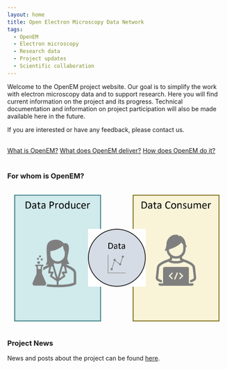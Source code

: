 ```yaml
---
layout: home
title: Open Electron Microscopy Data Network
tags: 
  - OpenEM
  - Electron microscopy
  - Research data
  - Project updates
  - Scientific collaboration
---
```



Welcome to the OpenEM project website. Our goal is to simplify the work with electron microscopy data and to support research. Here you will find current information on the project and its progress. Technical documentation and information on project participation will also be made available here in the future.

If you are interested or have any feedback, please contact us. 

<html>
<br>
<body>

<div class="button-container">
  <a href="/about" class="button">What is OpenEM?</a>
  <a href="/deliverables" class="button">What does OpenEM deliver?</a>
  <a href="/roadmap" class="button">How does OpenEM do it?</a>
</div>

<br>
</body>
</html>

### For whom is OpenEM? ### 
<br>
<html>
<head>
    <meta charset="UTF-8">
    <meta name="viewport" content="width=device-width, initial-scale=1.0">
    <title>Bilder mit Flexbox</title>
    <style>
        .container {
            display: flex;
            justify-content: center;
            align-items: center;
            position: relative;
        }
        .image {
            width: 200px; /* Grundgröße der Bilder */
            transition: transform 0.3s ease;
            position: relative;
            z-index: 1; /* Sicherstellen, dass die Bilder übereinander liegen */
        }
        .image:hover {
            transform: scale(1.1); /* Bild vergrößern beim Hover */
        }
        .middle {
            width: 133px; /* Mittleres Bild um 1/3 kleiner */
            margin-left: -30px; /* Überlappung nach links */
            margin-right: -30px; /* Überlappung nach rechts */
            z-index: 2; /* Sicherstellen, dass das mittlere Bild oben ist */
        }
    </style>
</head>
<body>
    <div class="container">
        <img src="assets/img/dataproducer.png" alt="Linkes Bild" class="image">
        <img src="assets/img/data.png" alt="Mittleres Bild" class="image middle">
        <img src="assets/img/dataconsumer.png" alt="Rechtes Bild" class="image">
    </div>
</body>
</html>
<br>

### Project News ###
News and posts about the project can be found <a href="/news/">here</a>.